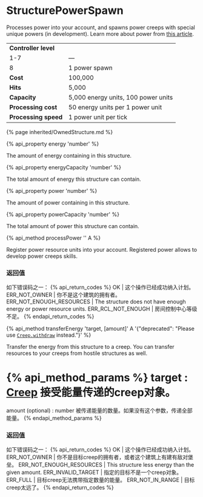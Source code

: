 # StructurePowerSpawn

<img src="img/powerSpawn.png" alt="" align="right" />

Processes power into your account, and spawns power creeps with special unique powers (in development).
Learn more about power from [this article](/power.html).

<table class="table gameplay-info">
    <tbody>
    <tr>
        <td colspan="2"><strong>Controller level</strong></td>
    </tr>
    <tr>
        <td>1-7</td>
        <td>—</td>
    </tr>
    <tr>
        <td>8</td>
        <td>1 power spawn</td>
    </tr>
    <tr>
        <td><strong>Cost</strong></td>
        <td>100,000</td>
    </tr>
    <tr>
        <td><strong>Hits</strong></td>
        <td>5,000</td>
    </tr>
    <tr>
        <td><strong>Capacity</strong></td>
        <td>5,000 energy units, 100 power units</td>
    </tr>
    <tr>
        <td><strong>Processing cost</strong></td>
        <td>50 energy units per 1 power unit</td>
    </tr>
    <tr>
        <td><strong>Processing speed</strong></td>
        <td>1 power unit per tick</td>
    </tr>
    </tbody>
</table>

{% page inherited/OwnedStructure.md %}


{% api_property energy 'number' %}



The amount of energy containing in this structure.



{% api_property energyCapacity 'number' %}



The total amount of energy this structure can contain.



{% api_property power 'number' %}



The amount of power containing in this structure.



{% api_property powerCapacity 'number' %}



The total amount of power this structure can contain.


{% api_method processPower '' A %}



Register power resource units into your account. Registered power allows to develop power creeps skills. 



### 返回值

如下错误码之一：
{% api_return_codes %}
OK | 这个操作已经成功纳入计划。
ERR_NOT_OWNER | 你不是这个建筑的拥有者。
ERR_NOT_ENOUGH_RESOURCES | The structure does not have enough energy or power resource units.
ERR_RCL_NOT_ENOUGH | 房间控制中心等级不足。
{% endapi_return_codes %}


{% api_method transferEnergy 'target, [amount]' A '{"deprecated": "Please use [`Creep.withdraw`](#Creep.withdraw) instead."}' %}



Transfer the energy from this structure to a creep. You can transfer resources to your creeps from hostile structures as well.

{% api_method_params %}
target : <a href="#Creep">Creep</a>
接受能量传递的creep对象。
===
amount (optional) : number
被传递能量的数量。如果没有这个参数，传递全部能量。
{% endapi_method_params %}


### 返回值

如下错误码之一：
{% api_return_codes %}
OK | 这个操作已经成功纳入计划。
ERR_NOT_OWNER | 你不是目标creep的拥有者，或者这个建筑上有建有敌对堡垒。
ERR_NOT_ENOUGH_RESOURCES | This structure less energy than the given amount.
ERR_INVALID_TARGET | 指定的目标不是一个creep对象。
ERR_FULL | 目标creep无法携带指定数量的能量。
ERR_NOT_IN_RANGE | 目标creep太远了。
{% endapi_return_codes %}
